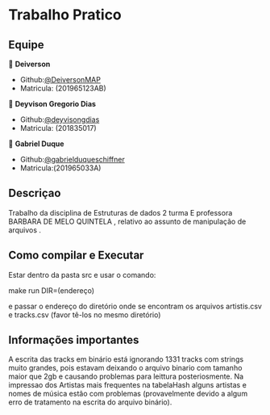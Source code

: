 # Trabalho Pratico 

## Equipe

👤 **Deiverson**

* Github:[@DeiversonMAP](https://github.com/DeiversonMAP) 
* Matricula: (201965123AB)


👤 **Deyvison Gregorio Dias**

* Github:[@deyvisongdias](https://github.com/deyvisongdias)
* Matricula: (201835017)

👤 **Gabriel Duque**

* Github:[@gabrielduqueschiffner](https://github.com/gabrielduqueschiffner)
* Matricula:(201965033A)


## Descriçao
Trabalho da disciplina de Estruturas de dados 2 turma E  professora BARBARA DE MELO QUINTELA , relativo ao assunto de manipulação de arquivos .

## Como compilar e Executar
Estar dentro da pasta src e usar o comando:

make run DIR=(endereço)

e passar o endereço do diretório onde se encontram os arquivos artistis.csv e tracks.csv (favor tê-los no mesmo diretório)

## Informações importantes

 A escrita das tracks em binário está ignorando 1331 tracks com strings muito grandes, pois estavam deixando o arquivo binario com tamanho maior que 2gb e causando problemas para leittura posteriosmente.
 Na impressao dos Artistas mais frequentes na tabelaHash alguns artistas e nomes de música estâo com problemas (provavelmente devido a algum erro de tratamento na escrita do arquivo binário).